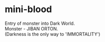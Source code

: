 # mini-blood
Entry of monster into Dark World.
<br>
Monster - JIBAN ORTON.
<br>
(Darkness is the only way to 'IMMORTALITY')
